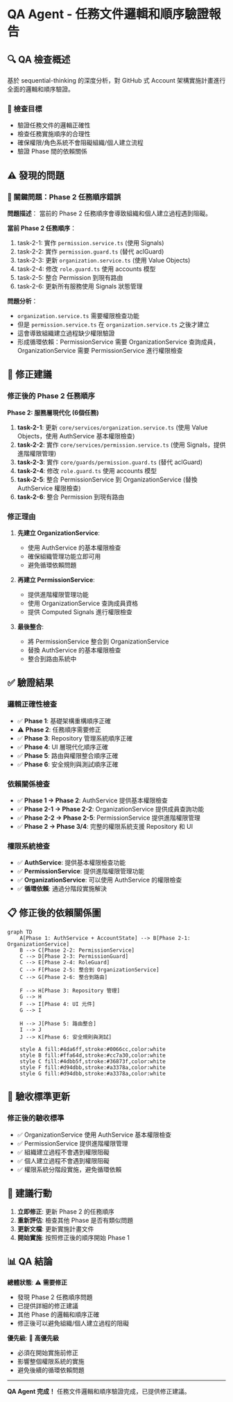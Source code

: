 # QA Agent - 任務文件邏輯和順序驗證報告

## 🔍 QA 檢查概述

基於 sequential-thinking 的深度分析，對 GitHub 式 Account 架構實施計畫進行全面的邏輯和順序驗證。

### 🎯 檢查目標
- 驗證任務文件的邏輯正確性
- 檢查任務實施順序的合理性
- 確保權限/角色系統不會阻礙組織/個人建立流程
- 驗證 Phase 間的依賴關係

## ⚠️ 發現的問題

### 🚨 關鍵問題：Phase 2 任務順序錯誤

**問題描述**：
當前的 Phase 2 任務順序會導致組織和個人建立過程遇到阻礙。

**當前 Phase 2 任務順序**：
1. task-2-1: 實作 `permission.service.ts` (使用 Signals)
2. task-2-2: 實作 `permission.guard.ts` (替代 aclGuard)
3. task-2-3: 更新 `organization.service.ts` (使用 Value Objects)
4. task-2-4: 修改 `role.guard.ts` 使用 accounts 模型
5. task-2-5: 整合 Permission 到現有路由
6. task-2-6: 更新所有服務使用 Signals 狀態管理

**問題分析**：
- `organization.service.ts` 需要權限檢查功能
- 但是 `permission.service.ts` 在 `organization.service.ts` 之後才建立
- 這會導致組織建立過程缺少權限驗證
- 形成循環依賴：PermissionService 需要 OrganizationService 查詢成員，OrganizationService 需要 PermissionService 進行權限檢查

## 🔧 修正建議

### 修正後的 Phase 2 任務順序

**Phase 2: 服務層現代化 (6個任務)**
1. **task-2-1**: 更新 `core/services/organization.service.ts` (使用 Value Objects，使用 AuthService 基本權限檢查)
2. **task-2-2**: 實作 `core/services/permission.service.ts` (使用 Signals，提供進階權限管理)
3. **task-2-3**: 實作 `core/guards/permission.guard.ts` (替代 aclGuard)
4. **task-2-4**: 修改 `role.guard.ts` 使用 accounts 模型
5. **task-2-5**: 整合 PermissionService 到 OrganizationService (替換 AuthService 權限檢查)
6. **task-2-6**: 整合 Permission 到現有路由

### 修正理由

1. **先建立 OrganizationService**: 
   - 使用 AuthService 的基本權限檢查
   - 確保組織管理功能立即可用
   - 避免循環依賴問題

2. **再建立 PermissionService**: 
   - 提供進階權限管理功能
   - 使用 OrganizationService 查詢成員資格
   - 提供 Computed Signals 進行權限檢查

3. **最後整合**: 
   - 將 PermissionService 整合到 OrganizationService
   - 替換 AuthService 的基本權限檢查
   - 整合到路由系統中

## ✅ 驗證結果

### 邏輯正確性檢查
- ✅ **Phase 1**: 基礎架構重構順序正確
- ⚠️ **Phase 2**: 任務順序需要修正
- ✅ **Phase 3**: Repository 管理系統順序正確
- ✅ **Phase 4**: UI 層現代化順序正確
- ✅ **Phase 5**: 路由與權限整合順序正確
- ✅ **Phase 6**: 安全規則與測試順序正確

### 依賴關係檢查
- ✅ **Phase 1 → Phase 2**: AuthService 提供基本權限檢查
- ✅ **Phase 2-1 → Phase 2-2**: OrganizationService 提供成員查詢功能
- ✅ **Phase 2-2 → Phase 2-5**: PermissionService 提供進階權限管理
- ✅ **Phase 2 → Phase 3/4**: 完整的權限系統支援 Repository 和 UI

### 權限系統檢查
- ✅ **AuthService**: 提供基本權限檢查功能
- ✅ **PermissionService**: 提供進階權限管理功能
- ✅ **OrganizationService**: 可以使用 AuthService 的權限檢查
- ✅ **循環依賴**: 通過分階段實施解決

## 📋 修正後的依賴關係圖

```mermaid
graph TD
    A[Phase 1: AuthService + AccountState] --> B[Phase 2-1: OrganizationService]
    B --> C[Phase 2-2: PermissionService]
    C --> D[Phase 2-3: PermissionGuard]
    C --> E[Phase 2-4: RoleGuard]
    C --> F[Phase 2-5: 整合到 OrganizationService]
    C --> G[Phase 2-6: 整合到路由]
    
    F --> H[Phase 3: Repository 管理]
    G --> H
    F --> I[Phase 4: UI 元件]
    G --> I
    
    H --> J[Phase 5: 路由整合]
    I --> J
    J --> K[Phase 6: 安全規則與測試]
    
    style A fill:#4da6ff,stroke:#0066cc,color:white
    style B fill:#ffa64d,stroke:#cc7a30,color:white
    style C fill:#4dbb5f,stroke:#36873f,color:white
    style F fill:#d94dbb,stroke:#a3378a,color:white
    style G fill:#d94dbb,stroke:#a3378a,color:white
```

## 🎯 驗收標準更新

### 修正後的驗收標準
- ✅ OrganizationService 使用 AuthService 基本權限檢查
- ✅ PermissionService 提供進階權限管理
- ✅ 組織建立過程不會遇到權限阻礙
- ✅ 個人建立過程不會遇到權限阻礙
- ✅ 權限系統分階段實施，避免循環依賴

## 🚀 建議行動

1. **立即修正**: 更新 Phase 2 的任務順序
2. **重新評估**: 檢查其他 Phase 是否有類似問題
3. **更新文檔**: 更新實施計畫文件
4. **開始實施**: 按照修正後的順序開始 Phase 1

## 📊 QA 結論

**總體狀態**: ⚠️ **需要修正**
- 發現 Phase 2 任務順序問題
- 已提供詳細的修正建議
- 其他 Phase 的邏輯和順序正確
- 修正後可以避免組織/個人建立過程的阻礙

**優先級**: 🔴 **高優先級**
- 必須在開始實施前修正
- 影響整個權限系統的實施
- 避免後續的循環依賴問題

---

**QA Agent 完成！** 任務文件邏輯和順序驗證完成，已提供修正建議。
